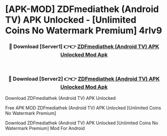 # [APK-MOD] ZDFmediathek (Android TV) APK Unlocked - [Unlimited Coins No Watermark Premium] 4rlv9



<div align="center">
<h3>🔴 Download [Server1] 👉👉 <a href="https://momento.my/?title=ZDFmediathek_(Android_TV)_APK_Unlocked">ZDFmediathek (Android TV) APK Unlocked Mod Apk</a></h3><br>

<h3>🔴 Download [Server2] 👉👉 <a href="https://momento.my/?title=ZDFmediathek_(Android_TV)_APK_Unlocked">ZDFmediathek (Android TV) APK Unlocked Mod Apk</a></h3>
</div>



Download ZDFmediathek (Android TV) APK Unlocked 

Free APK MOD ZDFmediathek (Android TV) APK Unlocked [Unlimited Coins No Watermark Premium]

Download ZDFmediathek (Android TV) APK Unlocked [Unlimited Coins No Watermark Premium] Mod For Android
